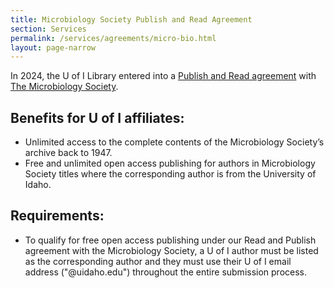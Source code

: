 ```yaml
---
title: Microbiology Society Publish and Read Agreement
section: Services
permalink: /services/agreements/micro-bio.html
layout: page-narrow
---
```


In 2024, the U of I Library entered into a [Publish and Read agreement](https://www.microbiologyresearch.org/publish-and-read) with [The Microbiology Society](https://uidaho.idm.oclc.org/login?url=https://www.microbiologyresearch.org/). 

## Benefits for U of I affiliates:

- Unlimited access to the complete contents of the Microbiology Society’s archive back to 1947. 
- Free and unlimited open access publishing for authors in Microbiology Society titles where the corresponding author is from the University of Idaho. 

## Requirements:

- To qualify for free open access publishing under our Read and Publish agreement with the Microbiology Society, a U of I author must be listed as the corresponding author and they must use their U of I email address ("@uidaho.edu") throughout the entire submission process. 
